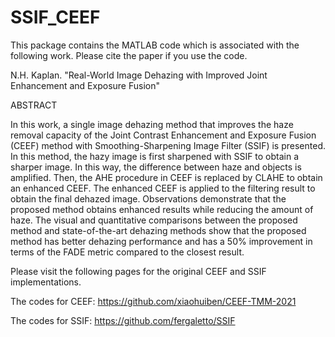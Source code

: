 # SSIF_CEEF

This package contains the MATLAB code which is associated with the following work. Please cite the paper if you use the code. 

N.H. Kaplan. "Real-World Image Dehazing with Improved Joint Enhancement and Exposure Fusion" 

ABSTRACT

In this work, a single image dehazing method that improves the haze removal capacity of the Joint Contrast Enhancement and Exposure Fusion (CEEF) method with Smoothing-Sharpening Image Filter (SSIF) is presented. In this method, the hazy image is first sharpened with SSIF to obtain a sharper image. In this way, the difference between haze and objects is amplified. Then, the AHE procedure in CEEF is replaced by CLAHE to obtain an enhanced CEEF. The enhanced CEEF is applied to the filtering result to obtain the final dehazed image. Observations demonstrate that the proposed method obtains enhanced results while reducing the amount of haze. The visual and quantitative comparisons between the proposed method and state-of-the-art dehazing methods show that the proposed method has better dehazing performance and has a 50\% improvement in terms of the FADE metric compared to the closest result.

Please visit the following pages for the original CEEF and SSIF implementations. 

The codes for CEEF: https://github.com/xiaohuiben/CEEF-TMM-2021 

The codes for SSIF: https://github.com/fergaletto/SSIF
